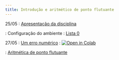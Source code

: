 ```yaml
---
title: Introdução e aritmético de ponto flutuante
---
```


25/05
: [Apresentação da disciplina](https://www.youtube.com/watch?v=jBLnYHBm-MU&list=PL__joaA2Kg3FYyN7k_ueF8MuYsTauaoBD&index=1)

: Configuração do ambiente : [Lista 0](https://classroom.github.com/a/k984Wmk8)


27/05
: [Um erro numérico](https://youtu.be/OdfCscLHBVo) : <a href="https://githubtocolab.com/giswqs/geemap/blob/master/examples/notebooks/35_geemap_colab.ipynb" target="_parent"><img src="https://colab.research.google.com/assets/colab-badge.svg" alt="Open in Colab"/></a>

: [Aritmética de ponto flutuante](#)
